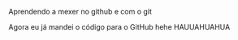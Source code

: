 Aprendendo a mexer no github e com o git

Agora eu já mandei o código para o GitHub hehe HAUUAHUAHUA